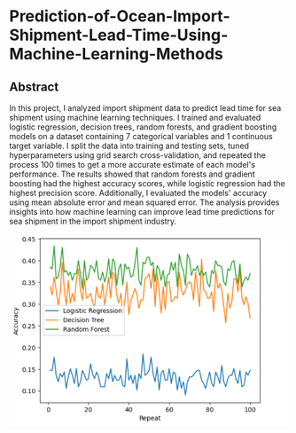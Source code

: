 # Prediction-of-Ocean-Import-Shipment-Lead-Time-Using-Machine-Learning-Methods

## Abstract

In this project, I analyzed import shipment data to predict lead time for sea shipment using machine learning techniques. I trained and evaluated logistic regression, decision trees, random forests, and gradient boosting models on a dataset containing 7 categorical variables and 1 continuous target variable. I split the data into training and testing sets, tuned hyperparameters using grid search cross-validation, and repeated the process 100 times to get a more accurate estimate of each model's performance. The results showed that random forests and gradient boosting had the highest accuracy scores, while logistic regression had the highest precision score. Additionally, I evaluated the models' accuracy using mean absolute error and mean squared error. The analysis provides insights into how machine learning can improve lead time predictions for sea shipment in the import shipment industry.


![alt text](https://github.com/SanjulaMeneripitiya/Prediction-of-Ocean-Import-Shipment-Lead-Time-Using-Machine-Learning-Methods/blob/main/Accuracy.png?raw=true)
